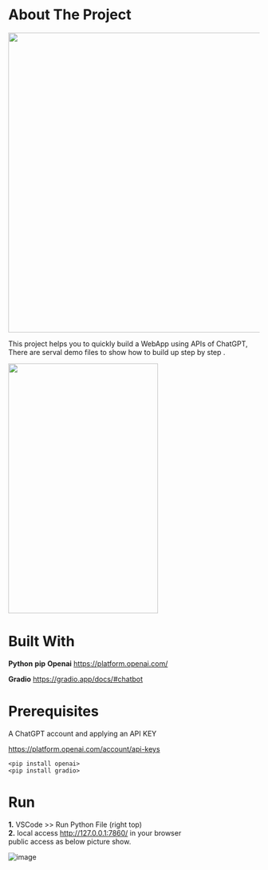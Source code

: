 # About The Project


<div style="text-align:center"><img src="https://user-images.githubusercontent.com/12178686/231932692-40fcedf4-343c-4c96-9f1f-eb39fef749df.png" width="600px">
</div>

This project helps you to quickly build a WebApp using APIs of ChatGPT, There are serval demo files to show how to build up step by step .  

<img src="https://user-images.githubusercontent.com/12178686/231933050-36a50129-5a1e-4d0f-a844-4bd46897f68e.png" width="300px" height="500px">


# Built With

**Python**
**pip**
**Openai**
https://platform.openai.com/

**Gradio**
https://gradio.app/docs/#chatbot


# Prerequisites

A ChatGPT account and applying an API KEY

https://platform.openai.com/account/api-keys


`<pip install openai>` <br>
`<pip install gradio>`


# Run
**1.** VSCode >> Run Python File (right top) <br>
**2.** local access http://127.0.0.1:7860/ in your browser  <br>
    public access as below picture show. 

![image](https://user-images.githubusercontent.com/12178686/231936265-7c02c9d3-fc30-4960-8ca9-e97c1ce14188.png)




